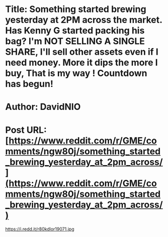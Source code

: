 # Title: Something started brewing yesterday at 2PM across the market. Has Kenny G started packing his bag? I'm NOT SELLING A SINGLE SHARE, I'll sell other assets even if I need money. More it dips the more I buy, That is my way ! Countdown has begun!
# Author: DavidNIO
# Post URL: [https://www.reddit.com/r/GME/comments/ngw80j/something_started_brewing_yesterday_at_2pm_across/](https://www.reddit.com/r/GME/comments/ngw80j/something_started_brewing_yesterday_at_2pm_across/)


https://i.redd.it/r80kdlor19071.jpg